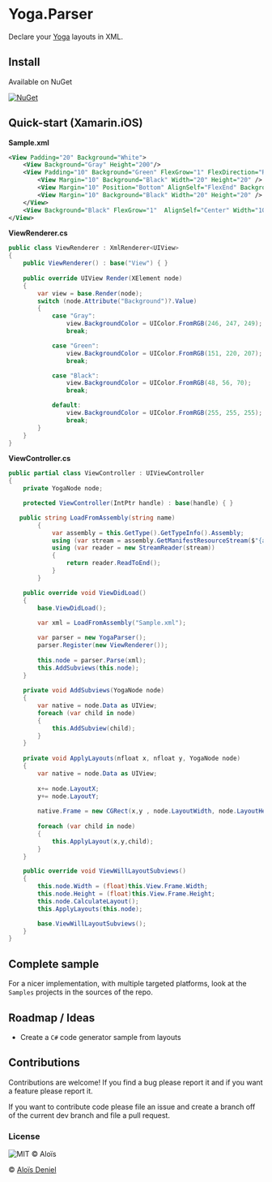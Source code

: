 # Yoga.Parser

Declare your [Yoga](https://facebook.github.io/yoga/) layouts in XML.

## Install

Available on NuGet

[![NuGet](https://img.shields.io/nuget/v/Yoga.Parser.svg?label=NuGet)](https://www.nuget.org/packages/Yoga.Parser/)

## Quick-start (Xamarin.iOS)

**Sample.xml**

```xml
<View Padding="20" Background="White">
	<View Background="Gray" Height="200"/>
	<View Padding="10" Background="Green" FlexGrow="1" FlexDirection="Row">
		<View Margin="10" Background="Black" Width="20" Height="20" />
		<View Margin="10" Position="Bottom" AlignSelf="FlexEnd" Background="Black" FlexGrow="1" Height="20" />
		<View Margin="10" Background="Black" Width="20" Height="20" />
	</View>
    <View Background="Black" FlexGrow="1"  AlignSelf="Center" Width="100" />
</View>
```

**ViewRenderer.cs**

```csharp
public class ViewRenderer : XmlRenderer<UIView>
{
	public ViewRenderer() : base("View") { }
	
	public override UIView Render(XElement node)
	{
		var view = base.Render(node);
		switch (node.Attribute("Background")?.Value)
		{
			case "Gray":
				view.BackgroundColor = UIColor.FromRGB(246, 247, 249);
				break;

			case "Green":
				view.BackgroundColor = UIColor.FromRGB(151, 220, 207);
				break;

			case "Black":
				view.BackgroundColor = UIColor.FromRGB(48, 56, 70);
				break;

			default:
				view.BackgroundColor = UIColor.FromRGB(255, 255, 255);
				break;
		}
	}
}
```

**ViewController.cs**

```csharp
public partial class ViewController : UIViewController
{
	private YogaNode node;

	protected ViewController(IntPtr handle) : base(handle) { }

   public string LoadFromAssembly(string name)
		{
			var assembly = this.GetType().GetTypeInfo().Assembly;
			using (var stream = assembly.GetManifestResourceStream($"{assembly.GetName().Name}.{name}"))
			using (var reader = new StreamReader(stream))
			{
				return reader.ReadToEnd();
			}
		}

	public override void ViewDidLoad()
	{
		base.ViewDidLoad();
		
		var xml = LoadFromAssembly("Sample.xml");

		var parser = new YogaParser(); 
		parser.Register(new ViewRenderer());
		
		this.node = parser.Parse(xml);
		this.AddSubviews(this.node);
	}
	
	private void AddSubviews(YogaNode node)
	{
		var native = node.Data as UIView;
		foreach (var child in node)
		{
			this.AddSubview(child);
		}
	}
	
	private void ApplyLayouts(nfloat x, nfloat y, YogaNode node)
	{
		var native = node.Data as UIView;
		
		x+= node.LayoutX;
		y+= node.LayoutY;
		
		native.Frame = new CGRect(x,y , node.LayoutWidth, node.LayoutHeight);
		
		foreach (var child in node)
		{
			this.ApplyLayout(x,y,child);
		}
	}

	public override void ViewWillLayoutSubviews()
	{
		this.node.Width = (float)this.View.Frame.Width;
		this.node.Height = (float)this.View.Frame.Height;
		this.node.CalculateLayout();
		this.ApplyLayouts(this.node);

		base.ViewWillLayoutSubviews();
	}
}
```

## Complete sample

For a nicer implementation, with multiple targeted platforms, look at the `Samples` projects in the sources of the repo.

## Roadmap / Ideas

* Create a `C#` code generator sample from layouts

## Contributions

Contributions are welcome! If you find a bug please report it and if you want a feature please report it.

If you want to contribute code please file an issue and create a branch off of the current dev branch and file a pull request.

### License

![MIT © Aloïs](https://img.shields.io/badge/licence-MIT-blue.svg) 

© [Aloïs Deniel](http://aloisdeniel.github.io)
